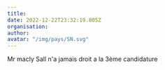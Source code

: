 ```yaml
---
title: 
date: 2022-12-22T23:32:19.805Z
organisation: 
author: 
avatar: "/img/pays/SN.svg"
---
```


Mr macly Sall n'a jamais droit a la 3ème candidature 